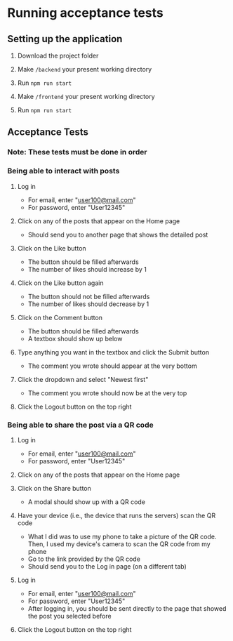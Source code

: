 # Running acceptance tests

## Setting up the application

1. Download the project folder

2. Make `/backend` your present working directory

3. Run `npm run start`

4. Make `/frontend` your present working directory

5. Run `npm run start`

## Acceptance Tests

### Note: These tests must be done in order

### Being able to interact with posts

1. Log in

   - For email, enter "user100@mail.com"
   - For password, enter "User12345"

2. Click on any of the posts that appear on the Home page

   - Should send you to another page that shows the detailed post

3. Click on the Like button

   - The button should be filled afterwards
   - The number of likes should increase by 1

4. Click on the Like button again

   - The button should not be filled afterwards
   - The number of likes should decrease by 1

5. Click on the Comment button

   - The button should be filled afterwards
   - A textbox should show up below

6. Type anything you want in the textbox and click the Submit button

   - The comment you wrote should appear at the
     very bottom

7. Click the dropdown and select "Newest first"

   - The comment you wrote should now be at the very top

8. Click the Logout button on the top right

### Being able to share the post via a QR code

1. Log in

   - For email, enter "user100@mail.com"
   - For password, enter "User12345"

2. Click on any of the posts that appear on the Home page

3. Click on the Share button

   - A modal should show up with a QR code

4. Have your device (i.e., the device that runs the servers) scan the QR code

   - What I did was to use my phone to take a picture of the QR code. Then, I used my device's camera to scan the QR code from my phone
   - Go to the link provided by the QR code
   - Should send you to the Log in page (on a different tab)

5. Log in

   - For email, enter "user100@mail.com"
   - For password, enter "User12345"
   - After logging in, you should be sent directly to the page that showed the post you selected before

6. Click the Logout button on the top right
